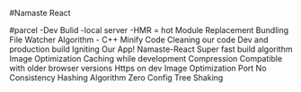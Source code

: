 #Namaste React 

#parcel
-Dev Bulid
-local server
-HMR = hot Module Replacement
Bundling
File Watcher Algorithm - C++
Minify Code
Cleaning our code
Dev and production build
Igniting Our App! Namaste-React 
Super fast build algorithm
Image Optimization
Caching while development
Compression
Compatible with older browser versions
Https on dev
Image Optimization
Port No
Consistency Hashing Algorithm
Zero Config
Tree Shaking